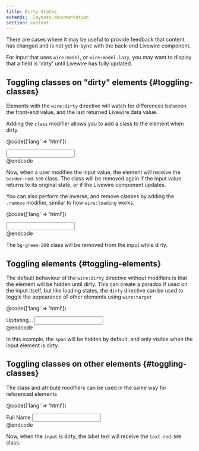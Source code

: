 ```yaml
---
title: Dirty States
extends: _layouts.documentation
section: content
---
```


There are cases where it may be useful to provide feedback that content has changed and is not yet in-sync with the back-end Livewire component.

For input that uses `wire:model`, or `wire:model.lazy`, you may want to display that a field is 'dirty' until Livewire has fully updated.

## Toggling classes on "dirty" elements {#toggling-classes}

Elements with the `wire:dirty` directive will watch for differences between the front-end value, and the last returned Livewire data value.

Adding the `class` modifier allows you to add a class to the element when dirty.

@code(['lang' => 'html'])
<div>
    <input wire:dirty.class="border-red-500" wire:model.lazy="foo">
</div>
@endcode

Now, when a user modifies the input value, the element will receive the `border-red-500` class. The class will be removed again if the input value returns to its original state, or if the Livewire component updates.

You can also perform the inverse, and remove classes by adding the `.remove` modifier, similar to how `wire:loading` works.

@code(['lang' => 'html'])
<div>
    <input wire:dirty.class.remove="bg-green-200" class="bg-green-200" wire:model.lazy="foo">
</div>
@endcode

The `bg-green-200` class will be removed from the input while dirty.

## Toggling elements {#toggling-elements}

The default behaviour of the `wire:dirty` directive without modifiers is that the element will be hidden until dirty. This can create a paradox if used on the input itself, but like loading states, the `dirty` directive can be used to toggle the appearance of other elements using `wire:target`

@code(['lang' => 'html'])
<div>
    <span wire:dirty wire:target="foo">Updating...</span>
    <input wire:model.lazy="foo">
</div>
@endcode

In this example, the `span` will be hidden by default, and only visible when the input element is dirty.

## Toggling classes on other elements {#toggling-classes}

The class and atribute modifiers can be used in the same way for referenced elements

@code(['lang' => 'html'])
<div>
    <label wire:dirty.class="text-red-500" wire:target="foo">Full Name</label>
    <input wire:model.lazy="foo">
</div>
@endcode

Now, when the `input` is dirty, the label text will receive the `text-red-500` class.
